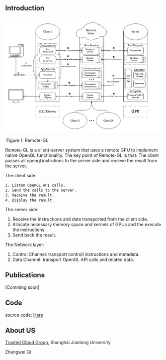 ## Introduction

![](.\remote-gl.png)

​				                                        Figure 1. Remote-GL

Remote-GL is a client-server system that uses a remote GPU to implement native OpenGL functionality. 
The key point of Remote-GL is that: The client passes all opengl instrutions to the server side and recieve the result from the server.

The client side: 

 	1. Listen OpenGL API calls.
 	2. Send the calls to the server.
 	3. Receive the result.
 	4. Display the result.

The server side:

1. Receive the instructions and data transported from the client side.
2. Allocate necessary memory space and kernels of GPUs and the execute the instructions.
3. Send back the result.

The Network layer:

1. Control Channel: transport controll instructions and metadata.
2. Data Channel: transport OpenGL API calls and related data. 

## Publications

[Comming soon]

## Code

source code: [Here](https://github.com/GPU-Cloud-Team/Remote-GL)

## About US

[Trusted Cloud Group](tcloud.sjtu.edu.cn), Shanghai Jiaotong University

Zhengwei Qi <qizhwei AT sjtu.edu.cn>

 
